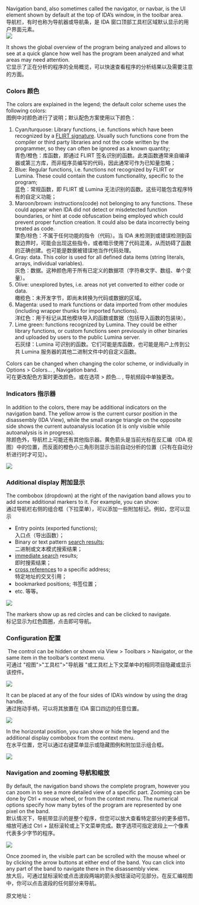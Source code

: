 Navigation band, also sometimes called the navigator, or navbar, is the UI element shown by default at the top of IDA’s window, in the toolbar area.  
导航栏，有时也称为导航器或导航条，是 IDA 窗口顶部工具栏区域默认显示的用户界面元素。  
![](assets/2021/07/navbar_default.png)

It shows the global overview of the program being analyzed and allows to see at a quick glance how well has the program been analyzed and what areas may need attention.  
它显示了正在分析的程序的全局概览，可以快速查看程序的分析结果以及需要注意的方面。

### Colors 颜色

The colors are explained in the legend; the default color scheme uses the following colors:  
图例中对颜色进行了说明；默认配色方案使用以下颜色：

1.  Cyan/turquose: Library functions, i.e. functions which have been recognized by a [FLIRT signature](https://hex-rays.com/products/ida/tech/flirt/in_depth/). Usually such functions cone from the compiler or third party libraries and not the code written by the programmer, so they can often be ignored as a known quantity;  
    青色/橙色：库函数，即通过 FLIRT 签名识别的函数。此类函数通常来自编译器或第三方库，而非程序员编写的代码，因此通常可作为已知量忽略；
2.  Blue: Regular functions, i.e. functions not recognized by FLIRT or Lumina. These could contain the custom functionality, specific to the program;  
    蓝色：常规函数，即 FLIRT 或 Lumina 无法识别的函数。这些可能包含程序特有的自定义功能；
3.  Maroon/brown: instructions(code) not belonging to any functions. These could appear when IDA did not detect or misdetected function boundaries, or hint at code obfuscation being employed which could prevent proper function creation. It could also be data incorrectly being treated as code.  
    栗色/棕色：不属于任何功能的指令（代码）。当 IDA 未检测到或错误检测到函数边界时，可能会出现这些指令，或者暗示使用了代码混淆，从而妨碍了函数的正确创建。也可能是数据被错误地当作代码处理。
4.  Gray: data. This color is used for all defined data items (string literals, arrays, individual variables).   
    灰色：数据。这种颜色用于所有已定义的数据项（字符串文字、数组、单个变量）。
5.  Olive: unexplored bytes, i.e. areas not yet converted to either code or data.  
    橄榄色：未开发字节，即尚未转换为代码或数据的区域。
6.  Magenta: used to mark functions or data imported from other modules (including wrapper thunks for imported functions).  
    洋红色：用于标记从其他模块导入的函数或数据（包括导入函数的包装块）。
7.  Lime green: functions recognized by Lumina. They could be either library functions, or custom functions seen previously in other binaries and uploaded by users to the public Lumina server.  
    石灰绿：Lumina 可识别的函数。它们可能是库函数，也可能是用户上传到公共 Lumina 服务器的其他二进制文件中的自定义函数。

Colors can be changed when changing the color scheme, or individually in Options > Colors… , Navigation band.  
可在更改配色方案时更改颜色，或在选项 > 颜色... , 导航频段中单独更改。

### Indicators 指示器

In addition to the colors, there may be additional indicators on the navigation band. The yellow arrow is the current cursor position in the disassembly (IDA View), while the small orange triangle on the opposite side shows the current autoanalysis location (it is only visible while autoanalysis is in progress).  
除颜色外，导航栏上可能还有其他指示器。黄色箭头是当前光标在反汇编（IDA 视图）中的位置，而反面的橙色小三角形则显示当前自动分析的位置（只有在自动分析进行时才可见）。

![](assets/2021/07/navbar_ind.png)

### Additional display 附加显示

The combobox (dropdown) at the right of the navigation band allows you to add some additional markers to it. For example, you can show:  
通过导航栏右侧的组合框（下拉菜单），可以添加一些附加标记。例如，您可以显示

-   Entry points (exported functions);  
    入口点（导出函数）；
-   Binary or text pattern [search results](https://hex-rays.com/blog/igors-tip-of-the-week-48-searching-in-ida/);  
    二进制或文本模式搜索结果；
-   [immediate search](https://hex-rays.com/blog/igors-tip-of-the-week-48-searching-in-ida/) results;  
    即时搜索结果；
-   [cross references](https://hex-rays.com/blog/igor-tip-of-the-week-16-cross-references/) to a specific address;  
    特定地址的交叉引用；
-   bookmarked positions; 书签位置；
-   etc. 等等。

![](assets/2021/07/navbar_add.png)

The markers show up as red circles and can be clicked to navigate.  
标记显示为红色圆圈，点击即可导航。

### Configuration 配置

 The control can be hidden or shown via View > Toolbars > Navigator, or the same item in the toolbar’s context menu.  
可通过 "视图">"工具栏">"导航器 "或工具栏上下文菜单中的相同项目隐藏或显示该控件。

![](assets/2021/07/navbar_menu.png)

It can be placed at any of the four sides of IDA’s window by using the drag handle.  
通过拖动手柄，可以将其放置在 IDA 窗口四边的任意位置。

![](assets/2021/07/navbar_vertical.png)

In the horizontal position, you can show or hide the legend and the additional display combobox from the context menu.  
在水平位置，您可以通过右键菜单显示或隐藏图例和附加显示组合框。

![](assets/2021/07/navbar_options1.png)

### Navigation and zooming 导航和缩放

By default, the navigation band shows the complete program, however you can zoom in to see a more detailed view of a specific part. Zooming can be done by Ctrl + mouse wheel, or from the context menu. The numerical options specify how many bytes of the program are represented by one pixel on the band.  
默认情况下，导航带显示的是整个程序，但您可以放大查看特定部分的更多细节。缩放可通过 Ctrl + 鼠标滚轮或上下文菜单完成。数字选项可指定波段上一个像素代表多少字节的程序。

![](assets/2021/07/navbar_zoom.png)

Once zoomed in, the visible part can be scrolled with the mouse wheel or by clicking the arrow buttons at either end of the band. You can click into any part of the band to navigate there in the disassembly view.  
放大后，可通过鼠标滚轮或点击波段两端的箭头按钮滚动可见部分。在反汇编视图中，你可以点击波段的任何部分来导航。

原文地址：